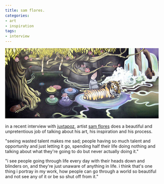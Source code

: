 ```yaml
---
title: sam flores.
categories:
- art
- inspiration
tags:
- interview
---
```


![](11/samflores.jpg)

in a recent interview with [juxtapoz](http://www.juxtapoz.com/), artist [sam flores](http://www.samflores.com/) does a beautiful and unpretentious job of talking about his art, his inspiration and his process.

"seeing wasted talent makes me sad; people having so much talent and opportunity and just letting it go, spending half their life doing nothing and talking about what they're going to do but never actually doing it."

"i see people going through life every day with their heads down and blinders on, and they're just unaware of anything in life. i think that's one thing i portray in my work, how people can go through a world so beautiful and not see any of it or be so shut off from it."
